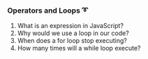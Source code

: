 ### Operators and Loops ➰
1. What is an expression in JavaScript?
2. Why would we use a loop in our code?
3. When does a for loop stop executing?
4. How many times will a while loop execute?